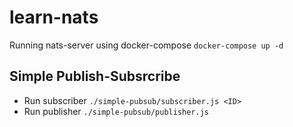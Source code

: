 # learn-nats

Running nats-server using docker-compose `docker-compose up -d`

## Simple Publish-Subsrcribe
- Run subscriber `./simple-pubsub/subscriber.js <ID>`
- Run publisher `./simple-pubsub/publisher.js`
